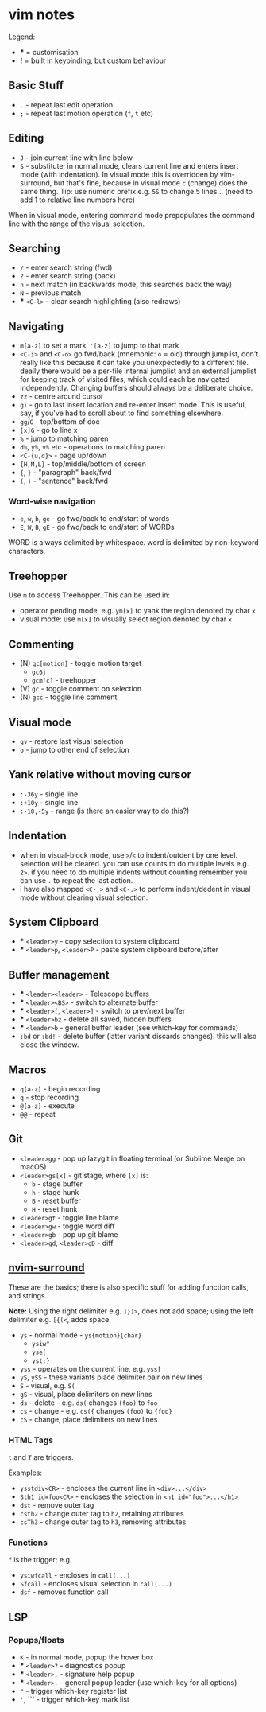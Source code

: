 # vim notes

Legend:
  - __*__ = customisation
  - __!__ = built in keybinding, but custom behaviour

## Basic Stuff
  - `.` - repeat last edit operation
  - `;` - repeat last motion operation (`f`, `t` etc)

## Editing
  - `J` - join current line with line below
  - `S` - substitute; in normal mode, clears current line and enters insert mode (with indentation). In visual mode this is overridden by vim-surround, but that's fine, because in visual mode `c` (change) does the same thing. Tip: use numeric prefix e.g. `5S` to change 5 lines... (need to add 1 to relative line numbers here)

When in visual mode, entering command mode prepopulates the command line with the range of the visual selection.

## Searching
  - `/` - enter search string (fwd)
  - `?` - enter search string (back)
  - `n` - next match (in backwards mode, this searches back the way)
  - `N` - previous match
  - __*__ `<C-l>` - clear search highlighting (also redraws)

## Navigating
  - `m[a-z]` to set a mark, `'[a-z]` to jump to that mark
  - `<C-i>` and `<C-o>` go fwd/back (mnemonic: `o` = old) through jumplist, don't really like this because it can take you unexpectedly to a different file. deally there would be a per-file internal jumplist and an external jumplist for keeping track of visited files, which could each be navigated independently. Changing buffers should always be a deliberate choice.
  - `zz` - centre around cursor
  - `gi` - go to last insert location and re-enter insert mode. This is useful, say, if you've had to scroll about to find something elsewhere.
  - `gg`/`G` - top/bottom of doc
  - `[x]G` - go to line x
  - `%` - jump to matching paren
  - `d%`, `y%`, `v%` etc - operations to matching paren
  - `<C-{u,d}>` - page up/down
  - `{H,M,L}` - top/middle/bottom of screen
  - `{`, `}` - "paragraph" back/fwd
  - `(`, `)` - "sentence" back/fwd

### Word-wise navigation

  - `e`, `w`, `b`, `ge` - go fwd/back to end/start of words
  - `E`, `W`, `B`, `gE` - go fwd/back to end/start of WORDs

WORD is always delimited by whitespace.
word is delimited by non-keyword characters.

## Treehopper
Use `m` to access Treehopper. This can be used in:
  - operator pending mode, e.g. `ym[x]` to yank the region denoted by char `x`
  - visual mode: use `m[x]` to visually select region denoted by char `x`

## Commenting
  - (N) `gc[motion]` - toggle motion target
    - `gc6j`
    - `gcm[c]` - treehopper
  - (V) `gc` - toggle comment on selection
  - (N) `gcc` - toggle line comment

## Visual mode
  - `gv` - restore last visual selection
  - `o` - jump to other end of selection

## Yank relative without moving cursor
  - `:-36y` - single line
  - `:+10y` - single line
  - `:-10,-5y` - range (is there an easier way to do this?)

## Indentation
  - when in visual-block mode, use `>`/`<` to indent/outdent by one level. selection will be cleared. you can use counts to do multiple levels e.g. `2>`. if you need to do multiple indents without counting remember you can use `.` to repeat the last action.
  - i have also mapped `<C-,>` and `<C-.>` to perform indent/dedent in visual mode without clearing visual selection.

## System Clipboard
  - __*__ `<leader>y` - copy selection to system clipboard
  - __*__ `<leader>p`, `<leader>P` - paste system clipboard before/after

## Buffer management
  - __*__ `<leader><leader>` - Telescope buffers
  - __*__ `<leader><BS>` - switch to alternate buffer
  - __*__ `<leader>[`, `<leader>]` - switch to prev/next buffer
  - __*__ `<leader>bz` - delete all saved, hidden buffers
  - __*__ `<leader>b` - general buffer leader (see which-key for commands)
  - `:bd` or `:bd!` - delete buffer (latter variant discards changes). this will also close the window.

## Macros
  - `q[a-z]` - begin recording
  - `q` - stop recording
  - `@[a-z]` - execute
  - `@@` - repeat

## Git
  - `<leader>gg` - pop up lazygit in floating terminal (or Sublime Merge on macOS)
  - `<leader>gs[x]` - git stage, where `[x]` is:
    - `b` - stage buffer
    - `h` - stage hunk
    - `B` - reset buffer
    - `H` - reset hunk
  - `<leader>gt` - toggle line blame
  - `<leader>gw` - toggle word diff
  - `<leader>gb` - pop up git blame
  - `<leader>gd`, `<leader>gD` - diff

## [nvim-surround](https://github.com/kylechui/nvim-surround/blob/main/doc/nvim-surround.txt)

These are the basics; there is also specific stuff for adding function calls, and strings.

__Note:__ Using the right delimiter e.g. `]})>`, does not add space; using the left delimiter e.g. `[{(<`, adds space.

  - `ys` - normal mode - `ys{motion}{char}`
    - `ysiw"`
    - `yse[`
    - `yst;}`
  - `yss` - operates on the current line, e.g. `yss[`
  - `yS`, `ySS` - these variants place delimiter pair on new lines
  - `S` - visual, e.g. `S(`
  - `gS` - visual, place delimiters on new lines
  - `ds` - delete - e.g. `ds(` changes `(foo)` to `foo`
  - `cs` - change - e.g. `cs({` changes `(foo)` to `{foo}`
  - `cS` - change, place delimiters on new lines

### HTML Tags

`t` and `T` are triggers.

Examples:

  - `ysstdiv<CR>` - encloses the current line in `<div>...</div>`
  - `Sth1 id=foo<CR>` - encloses the selection in `<h1 id="foo">...</h1>`
  - `dst` - remove outer tag
  - `csth2` - change outer tag to `h2`, retaining attributes
  - `csTh3` - change outer tag to `h3`, removing attributes

### Functions

`f` is the trigger; e.g.

  - `ysiwfcall` - encloses in `call(...)`
  - `Sfcall` - encloses visual selection in `call(...)`
  - `dsf` - removes function call

## LSP

### Popups/floats

  - `K` - in normal mode, popup the hover box
  - __*__ `<leader>?` - diagnostics popup
  - __*__ `<leader>,` - signature help popup
  - __*__ `<leader>.` - general popup leader (use which-key for all options)
  - `"` - trigger which-key register list
  - `'`, `\`` - trigger which-key mark list

